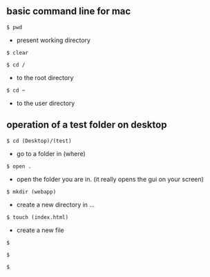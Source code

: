 ## basic command line for mac

```
$ pwd 
```
- present working directory

```
$ clear
```

```
$ cd /
```
- to the root directory

```
$ cd ~
```
- to the user directory


## operation of a test folder on desktop

```
$ cd (Desktop)/(test)
```
- go to a folder in (where)
```
$ open .
```
- open the folder you are in.
(it really opens the gui on your screen)

```
$ mkdir (webapp)
```
- create a new directory in ...

```
$ touch (index.html)
```
- create a new file
```
$
```

```
$
```

```
$
```
